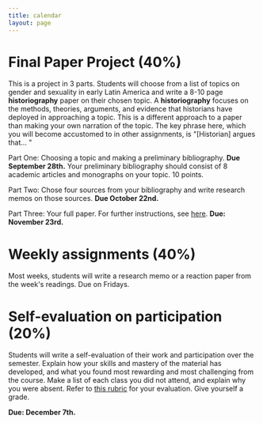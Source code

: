 ```yaml
---
title: calendar
layout: page
---
```


# Final Paper Project (40%)

This is a project in 3 parts. Students will choose from a list of topics on
gender and sexuality in early Latin America and write a 8-10 page
**historiography** paper on their chosen topic. A **historiography** focuses on
the methods, theories, arguments, and evidence that historians have deployed in
approaching a topic. This is a different approach to a paper than making your
own narration of the topic. The key phrase here, which you will become
accustomed to in other assignments, is "[Historian] argues that... "

Part One: Choosing a topic and making a preliminary bibliography. **Due
September 28th.** Your preliminary bibliography should consist of 8 academic
articles and monographs on your topic. 10 points.

Part Two: Chose four sources from your bibliography and write research memos on
those sources. **Due October 22nd.**

Part Three: Your full paper. For further instructions, see [here](). **Due:
November 23rd.**


# Weekly assignments (40%)

Most weeks, students will write a research memo or a reaction paper from the
week's readings. Due on Fridays.

# Self-evaluation on participation (20%)

Students will write a self-evaluation of their work and participation over the
semester. Explain how your skills and mastery of the material has developed,
and what you found most rewarding and most challenging from the course.
Make a list of each class you did not attend, and explain why you were absent.
Refer to [this rubric]() for your evaluation. Give yourself a grade.

**Due: December 7th.**


